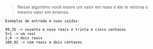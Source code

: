 >Nesse algoritmo você insere um valor em reais e ele te retorna o mesmo valor em extenso.

```
Exemplos de entrada e suas saídas:

99,35 -> noventa e nove reais e trinta e cinco centavos
5>1 -> um real
2,0 -> dois reais
100,02 -> cem reais e dois centavos
```
